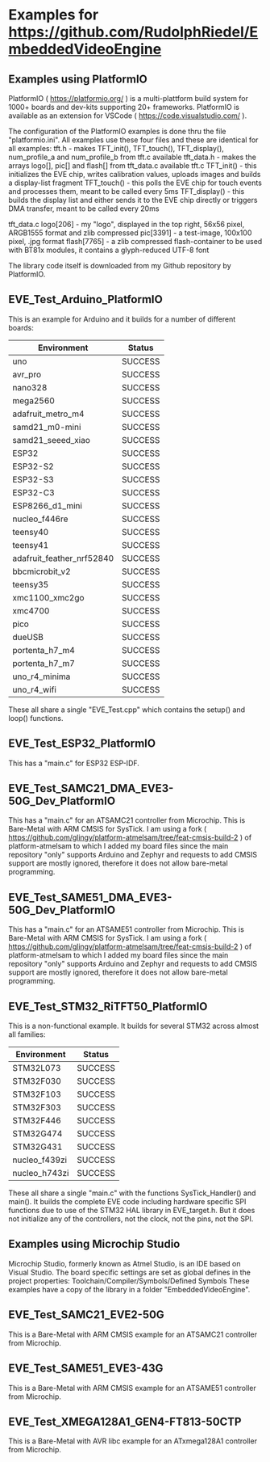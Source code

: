 # Examples for https://github.com/RudolphRiedel/EmbeddedVideoEngine


## Examples using PlatformIO

PlatformIO ( https://platformio.org/ ) is a multi-plattform build system for 1000+ boards and dev-kits supporting 20+ frameworks.
PlatformIO is available as an extension for VSCode ( https://code.visualstudio.com/ ).

The configuration of the PlatformIO examples is done thru the file "platformio.ini".
All examples use these four files and these are identical for all examples:
tft.h - makes TFT_init(), TFT_touch(), TFT_display(), num_profile_a and num_profile_b from tft.c available
tft_data.h - makes the arrays logo[], pic[] and flash[] from tft_data.c available
tft.c
TFT_init() - this initializes the EVE chip, writes calibration values, uploads images and builds a display-list fragment
TFT_touch() - this polls the EVE chip for touch events and processes them, meant to be called every 5ms
TFT_display() - this builds the display list and either sends it to the EVE chip directly or triggers DMA transfer, meant to be called every 20ms

tft_data.c
logo[206] - my "logo", displayed in the top right, 56x56 pixel, ARGB1555 format and zlib compressed
pic[3391] - a test-image, 100x100 pixel, .jpg format
flash[7765] - a zlib compressed flash-container to be used with BT81x modules, it contains a glyph-reduced UTF-8 font

The library code itself is downloaded from my Github repository by PlatformIO.

## EVE_Test_Arduino_PlatformIO

This is an example for Arduino and it builds for a number of different boards:

|Environment|Status|
|---|---|
|uno|SUCCESS|
|avr_pro|SUCCESS|
|nano328|SUCCESS|
|mega2560|SUCCESS|
|adafruit_metro_m4|SUCCESS|
|samd21_m0-mini|SUCCESS|
|samd21_seeed_xiao|SUCCESS|
|ESP32|SUCCESS|
|ESP32-S2|SUCCESS|
|ESP32-S3|SUCCESS|
|ESP32-C3|SUCCESS|
|ESP8266_d1_mini|SUCCESS|
|nucleo_f446re|SUCCESS|
|teensy40|SUCCESS|
|teensy41|SUCCESS|
|adafruit_feather_nrf52840|SUCCESS|
|bbcmicrobit_v2|SUCCESS|
|teensy35|SUCCESS|
|xmc1100_xmc2go|SUCCESS|
|xmc4700|SUCCESS|
|pico|SUCCESS|
|dueUSB|SUCCESS|
|portenta_h7_m4|SUCCESS|
|portenta_h7_m7|SUCCESS|
|uno_r4_minima|SUCCESS|
|uno_r4_wifi|SUCCESS|

These all share a single "EVE_Test.cpp" which contains the setup() and loop() functions.

## EVE_Test_ESP32_PlatformIO

This has a "main.c" for ESP32 ESP-IDF.

## EVE_Test_SAMC21_DMA_EVE3-50G_Dev_PlatformIO

This has a "main.c" for an ATSAMC21 controller from Microchip.
This is Bare-Metal with ARM CMSIS for SysTick.
I am using a fork ( https://github.com/glingy/platform-atmelsam/tree/feat-cmsis-build-2 ) of platform-atmelsam to which I added my board files since the main repository "only" supports Arduino and Zephyr and requests to add CMSIS support are mostly ignored, therefore it does not allow bare-metal programming.

## EVE_Test_SAME51_DMA_EVE3-50G_Dev_PlatformIO

This has a "main.c" for an ATSAME51 controller from Microchip.
This is Bare-Metal with ARM CMSIS for SysTick.
I am using a fork ( https://github.com/glingy/platform-atmelsam/tree/feat-cmsis-build-2 ) of platform-atmelsam to which I added my board files since the main repository "only" supports Arduino and Zephyr and requests to add CMSIS support are mostly ignored, therefore it does not allow bare-metal programming.

## EVE_Test_STM32_RiTFT50_PlatformIO

This is a non-functional example.
It builds for several STM32 across almost all families:

|Environment|Status|
|---|---|
|STM32L073|SUCCESS|
|STM32F030|SUCCESS|
|STM32F103|SUCCESS|
|STM32F303|SUCCESS|
|STM32F446|SUCCESS|
|STM32G474|SUCCESS|
|STM32G431|SUCCESS|
|nucleo_f439zi|SUCCESS|
|nucleo_h743zi|SUCCESS|

These all share a single "main.c" with the functions SysTick_Handler() and main().
It builds the complete EVE code including hardware specific SPI functions due to use
of the STM32 HAL library in EVE_target.h.
But it does not initialize any of the controllers, not the clock, not the pins, not the SPI.


## Examples using Microchip Studio

Microchip Studio, formerly known as Atmel Studio, is an IDE based on Visual Studio.
The board specific settings are set as global defines in the project properties:
Toolchain/Compiler/Symbols/Defined Symbols
These examples have a copy of the library in a folder "EmbeddedVideoEngine".

## EVE_Test_SAMC21_EVE2-50G

This is a Bare-Metal with ARM CMSIS example for an ATSAMC21 controller from Microchip.

## EVE_Test_SAME51_EVE3-43G

This is a Bare-Metal with ARM CMSIS example for an ATSAME51 controller from Microchip.

## EVE_Test_XMEGA128A1_GEN4-FT813-50CTP

This is a Bare-Metal with AVR libc example for an ATxmega128A1 controller from Microchip.

